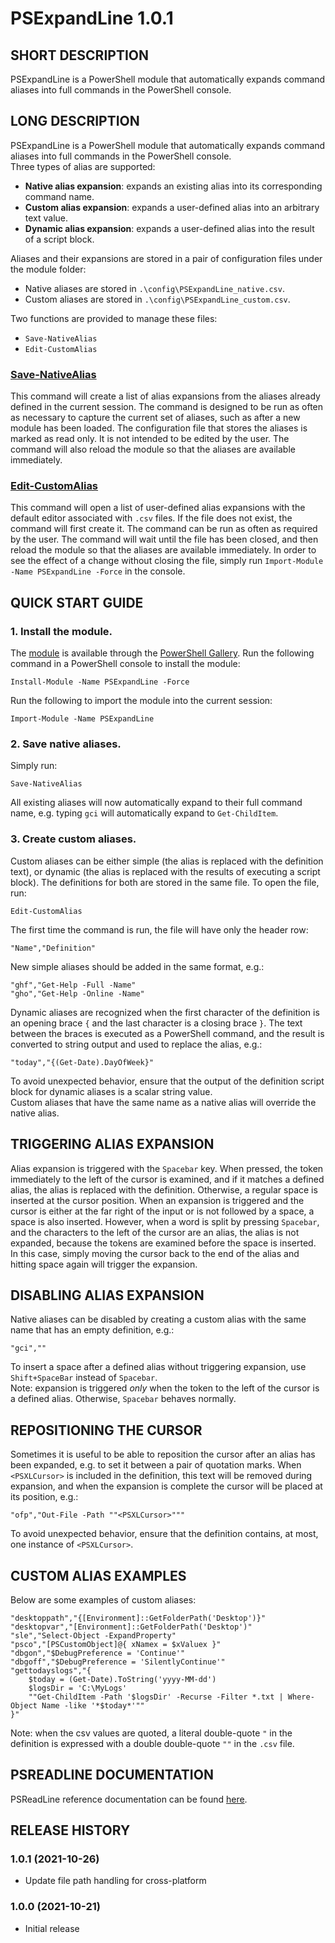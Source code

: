 # PSExpandLine 1.0.1


## SHORT DESCRIPTION
PSExpandLine is a PowerShell module that automatically expands command aliases into full commands in the PowerShell console.


## LONG DESCRIPTION
PSExpandLine is a PowerShell module that automatically expands command aliases into full commands in the PowerShell console.\
Three types of alias are supported:
- **Native alias expansion**: expands an existing alias into its corresponding command name.
- **Custom alias expansion**: expands a user-defined alias into an arbitrary text value.
- **Dynamic alias expansion**: expands a user-defined alias into the result of a script block.

Aliases and their expansions are stored in a pair of configuration files under the module folder:
- Native aliases are stored in `.\config\PSExpandLine_native.csv`.
- Custom aliases are stored in `.\config\PSExpandLine_custom.csv`.

Two functions are provided to manage these files:
- `Save-NativeAlias`
- `Edit-CustomAlias`

### [Save-NativeAlias](help/Save-NativeAlias.md)
This command will create a list of alias expansions from the aliases already defined in the current session. The command is designed to be run as often as necessary to capture the current set of aliases, such as after a new module has been loaded. The configuration file that stores the aliases is marked as read only. It is not intended to be edited by the user. The command will also reload the module so that the aliases are available immediately.

### [Edit-CustomAlias](help/Edit-CustomAlias.md)
This command will open a list of user-defined alias expansions with the default editor associated with `.csv` files. If the file does not exist, the command will first create it. The command can be run as often as required by the user. The command will wait until the file has been closed, and then reload the module so that the aliases are available immediately. In order to see the effect of a change without closing the file, simply run `Import-Module -Name PSExpandLine -Force` in the console.


## QUICK START GUIDE
### 1. Install the module.
The [module](https://www.powershellgallery.com/packages/PSExpandLine/1.0.1) is available through the [PowerShell Gallery](https://docs.microsoft.com/en-us/powershell/scripting/gallery/getting-started). Run the following command in a PowerShell console to install the module:
```
Install-Module -Name PSExpandLine -Force
```
Run the following to import the module into the current session:
```
Import-Module -Name PSExpandLine
```

### 2. Save native aliases.
Simply run:
```
Save-NativeAlias
```
All existing aliases will now automatically expand to their full command name, e.g. typing `gci` will automatically expand to `Get-ChildItem`.

### 3. Create custom aliases.
Custom aliases can be either simple (the alias is replaced with the definition text), or dynamic (the alias is replaced with the results of executing a script block). The definitions for both are stored in the same file. To open the file, run:
```
Edit-CustomAlias
```
The first time the command is run, the file will have only the header row:
```
"Name","Definition"
```
New simple aliases should be added in the same format, e.g.:
```
"ghf","Get-Help -Full -Name"
"gho","Get-Help -Online -Name"
```
Dynamic aliases are recognized when the first character of the definition is an opening brace `{` and the last character is a closing brace `}`. The text between the braces is executed as a PowerShell command, and the result is converted to string output and used to replace the alias, e.g.:
```
"today","{(Get-Date).DayOfWeek}"
```
To avoid unexpected behavior, ensure that the output of the definition script block for dynamic aliases is a scalar string value.\
Custom aliases that have the same name as a native alias will override the native alias.


## TRIGGERING ALIAS EXPANSION
Alias expansion is triggered with the `Spacebar` key. When pressed, the token immediately to the left of the cursor is examined, and if it matches a defined alias, the alias is replaced with the definition. Otherwise, a regular space is inserted at the cursor position. When an expansion is triggered and the cursor is either at the far right of the input or is not followed by a space, a space is also inserted. However, when a word is split by pressing `Spacebar`, and the characters to the left of the cursor are an alias, the alias is not expanded, because the tokens are examined before the space is inserted. In this case, simply moving the cursor back to the end of the alias and hitting space again will trigger the expansion.


## DISABLING ALIAS EXPANSION
Native aliases can be disabled by creating a custom alias with the same name that has an empty definition, e.g.:
```
"gci",""
```
To insert a space after a defined alias without triggering expansion, use `Shift+SpaceBar` instead of `Spacebar`.\
Note: expansion is triggered *only* when the token to the left of the cursor is a defined alias. Otherwise, `Spacebar` behaves normally.


## REPOSITIONING THE CURSOR
Sometimes it is useful to be able to reposition the cursor after an alias has been expanded, e.g. to set it between a pair of quotation marks. When `<PSXLCursor>` is included in the definition, this text will be removed during expansion, and when the expansion is complete the cursor will be placed at its position, e.g.:
```
"ofp","Out-File -Path ""<PSXLCursor>"""
```
To avoid unexpected behavior, ensure that the definition contains, at most, one instance of `<PSXLCursor>`.


## CUSTOM ALIAS EXAMPLES
Below are some examples of custom aliases:
```
"desktoppath","{[Environment]::GetFolderPath('Desktop')}"
"desktopvar","[Environment]::GetFolderPath('Desktop')"
"sle","Select-Object -ExpandProperty"
"psco","[PSCustomObject]@{ xNamex = $xValuex }"
"dbgon","$DebugPreference = 'Continue'"
"dbgoff","$DebugPreference = 'SilentlyContinue'"
"gettodayslogs","{
	$today = (Get-Date).ToString('yyyy-MM-dd')
	$logsDir = 'C:\MyLogs'
	""Get-ChildItem -Path '$logsDir' -Recurse -Filter *.txt | Where-Object Name -like '*$today*'""
}"
```
Note: when the csv values are quoted, a literal double-quote `"` in the definition is expressed with a double double-quote `""` in the `.csv` file.


## PSREADLINE DOCUMENTATION
PSReadLine reference documentation can be found [here](https://docs.microsoft.com/en-us/powershell/module/psreadline/).


## RELEASE HISTORY
### 1.0.1 (2021-10-26)
  - Update file path handling for cross-platform

### 1.0.0 (2021-10-21)
  - Initial release


